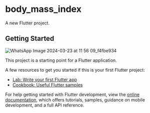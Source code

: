 # body_mass_index

A new Flutter project.

## Getting Started
![WhatsApp Image 2024-03-23 at 11 56 09_f4fbe934](https://github.com/appcreatorabhay/body_mass_index/assets/127887672/0c1c874d-a23b-40df-9c4e-052d258da03d)


This project is a starting point for a Flutter application.

A few resources to get you started if this is your first Flutter project:

- [Lab: Write your first Flutter app](https://docs.flutter.dev/get-started/codelab)
- [Cookbook: Useful Flutter samples](https://docs.flutter.dev/cookbook)

For help getting started with Flutter development, view the
[online documentation](https://docs.flutter.dev/), which offers tutorials,
samples, guidance on mobile development, and a full API reference.
